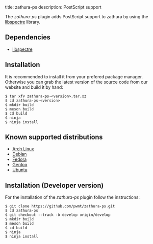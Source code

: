 title: zathura-ps
description: PostScript support


The *zathura-ps* plugin adds PostScript support to zathura by using the
[libspectre](https://libspectre.freedesktop.org/) library.

## Dependencies
* [libspectre](https://libspectre.freedesktop.org/)

## Installation
It is recommended to install it from your prefered package manager. Otherwise
you can grab the latest version of the source code from our website and build it
by hand:

    $ tar xfv zathura-ps-<version>.tar.xz
    $ cd zathura-ps-<version>
    $ mkdir build
    $ meson build
    $ cd build
    $ ninja
    $ ninja install

## Known supported distributions
* [Arch Linux](https://www.archlinux.org/packages/community/x86_64/zathura-ps/)
* [Debian](https://packages.debian.org/en/sid/zathura-ps)
* [Fedora](https://admin.fedoraproject.org/pkgdb/acls/name/zathura-ps)
* [Gentoo](https://packages.gentoo.org/package/app-text/zathura-ps)
* [Ubuntu](https://launchpad.net/ubuntu/saucy/+package/zathura-ps)

## Installation (Developer version)
For the installation of the *zathura-ps* plugin follow the
instructions:

    $ git clone https://github.com/pwmt/zathura-ps.git
    $ cd zathura-ps
    $ git checkout --track -b develop origin/develop
    $ mkdir build
    $ meson build
    $ cd build
    $ ninja
    $ ninja install
